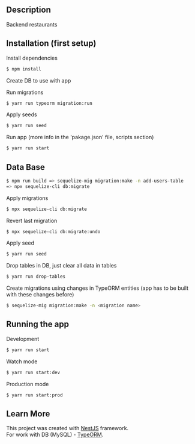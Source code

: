 ## Description

Backend restaurants

## Installation (first setup)

Install dependencies
```bash
$ npm install
```

Create DB to use with app

Run migrations 
```bash
$ yarn run typeorm migration:run
```

Apply seeds
```bash
$ yarn run seed
```

Run app (more info in the 'pakage.json' file, scripts section)
```bash
$ yarn run start
```

## Data Base
```bash
$ npm run build => sequelize-mig migration:make -n add-users-table
=> npx sequelize-cli db:migrate
```
Apply migrations

```bash
$ npx sequelize-cli db:migrate
```

Revert last migration

```bash
$ npx sequelize-cli db:migrate:undo
```

Apply seed
```bash
$ yarn run seed
```

Drop tables in DB, just clear all data in tables
```bash
$ yarn run drop-tables
```

Create migrations using changes in TypeORM entities
(app has to be built with these changes before)
```bash
$ sequelize-mig migration:make -n <migration name>

```

## Running the app 

Development
```bash
$ yarn run start
```
Watch mode
```bash
$ yarn run start:dev
```
Production mode
```bash
$ yarn run start:prod
```

## Learn More
This project was created with <a href="http://nestjs.com/" target="blank">NestJS</a> framework.<br>
For work with DB (MySQL) - <a href="https://typeorm.io/" target="blank">TypeORM</a>.
